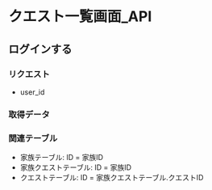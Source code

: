 # クエスト一覧画面_API

## ログインする
### リクエスト
- user_id

### 取得データ

### 関連テーブル
- 家族テーブル: ID = 家族ID
- 家族クエストテーブル: ID = 家族ID
- クエストテーブル: ID = 家族クエストテーブル.クエストID

## 
